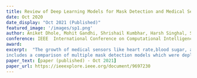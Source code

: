 ```yaml
---
title: Review of Deep Learning Models for Mask Detection and Medical Sensors for IoT based Health Care System 
date: Oct 2020 
date_display: "Oct 2021 (Published)"
featured_image: '/images/sp1.png'
author: Aniket Dhole, Mohit Gandhi, Shrishail Kumbhar, Harsh Singhal, Sonal Gore
conference: IEEE  International Conference on Computational Intelligence and Computing Applications-21
award: 
excerpt:  "The growth of medical sensors like heart rate,blood sugar, and other health monitoring sensors is huge.Along with the use of sensors in devices and healthcare systems, the use of image classification models like mask detection on edge devices is of growing demand. The survey consists of various techniques used in modern healthcare devices and various other methods like sensor fusion and wireless sensors to collect and monitor health data. And it also
includes a comparison of multiple mask detection models which were deployed on embedded devices like Raspberry Pi, Nvidia Jetson and cameras like OpenMV, ESP32Cam and deep learning models like MobileNetV1, InceptionV4, and YOLO Tiny which were optimized using TensorFlow Lite."
paper_text: [paper (published) - Oct 2021]
paper_url: https://ieeexplore.ieee.org/document/9697230
---
```

